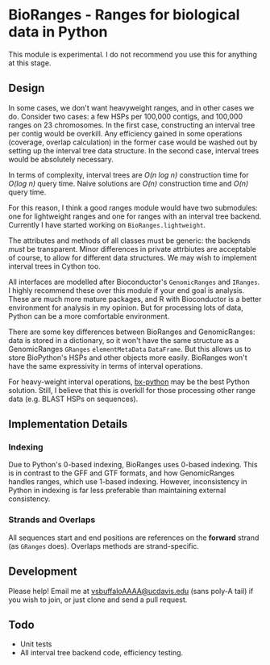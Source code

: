 # BioRanges - Ranges for biological data in Python

This module is experimental. I do not recommend you use this for
anything at this stage.

## Design 

In some cases, we don't want heavyweight ranges, and in other cases we
do. Consider two cases: a few HSPs per 100,000 contigs, and 100,000
ranges on 23 chromosomes. In the first case, constructing an interval
tree per contig would be overkill. Any efficiency gained in some
operations (coverage, overlap calculation) in the former case would be
washed out by setting up the interval tree data structure. In the
second case, interval trees would be absolutely necessary.

In terms of complexity, interval trees are *O(n log n)* construction
time for *O(log n)* query time. Naive solutions are *O(n)*
construction time and *O(n)* query time.

For this reason, I think a good ranges module would have two
submodules: one for lightweight ranges and one for ranges with an
interval tree backend. Currently I have started working on
`BioRanges.lightweight`.

The attributes and methods of all classes must be generic: the
backends *must* be transparent. Minor differences in private
attrbiutes are acceptable of course, to allow for different data
structures. We may wish to implement interval trees in Cython too. 

All interfaces are modelled after Bioconductor's `GenomicRanges` and
`IRanges`. I highly recommend these over this module if your end goal
is analysis. These are much more mature packages, and R with
Bioconductor is a better environment for analysis in my opinion. But
for processing lots of data, Python can be a more comfortable
environment.

There are some key differences between BioRanges and GenomicRanges:
data is stored in a dictionary, so it won't have the same structure as
a GenomicRanges `GRanges` `elementMetaData` `DataFrame`. But this
allows us to store BioPython's HSPs and other objects more
easily. BioRanges won't have the same expressivity in terms of
interval operations.

For heavy-weight interval operations,
[bx-python](https://bitbucket.org/james_taylor/bx-python/wiki/Home)
may be the best Python solution. Still, I believe that this is
overkill for those processing other range data (e.g. BLAST HSPs on
sequences).

## Implementation Details

### Indexing

Due to Python's 0-based indexing, BioRanges uses 0-based
indexing. This is in contrast to the GFF and GTF formats, and how
GenomicRanges handles ranges, which use 1-based indexing. However,
inconsistency in Python in indexing is far less preferable than
maintaining external consistency.

### Strands and Overlaps

All sequences start and end positions are references on the
**forward** strand (as `GRanges` does). Overlaps methods are
strand-specific.

## Development

Please help! Email me at vsbuffaloAAAA@ucdavis.edu (sans poly-A tail)
if you wish to join, or just clone and send a pull request.

## Todo

 - Unit tests
 - All interval tree backend code, efficiency testing.
